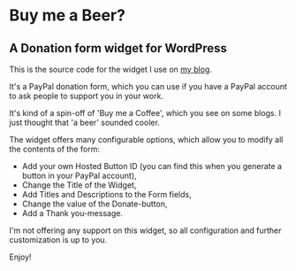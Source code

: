 # Buy me a Beer?
## A Donation form widget for WordPress

This is the source code for the widget I use on [my blog](https://daan.dev). 

It's a PayPal donation form, which you can use if you have a PayPal account to ask people to support you in your work.

It's kind of a spin-off of 'Buy me a Coffee', which you see on some blogs. I just thought that 'a beer' sounded cooler.

The widget offers many configurable options, which allow you to modify all the contents of the form:

- Add your own Hosted Button ID (you can find this when you generate a button in your PayPal account),
- Change the Title of the Widget,
- Add Titles and Descriptions to the Form fields,
- Change the value of the Donate-button,
- Add a Thank you-message.

I'm not offering any support on this widget, so all configuration and further customization is up to you.

Enjoy!